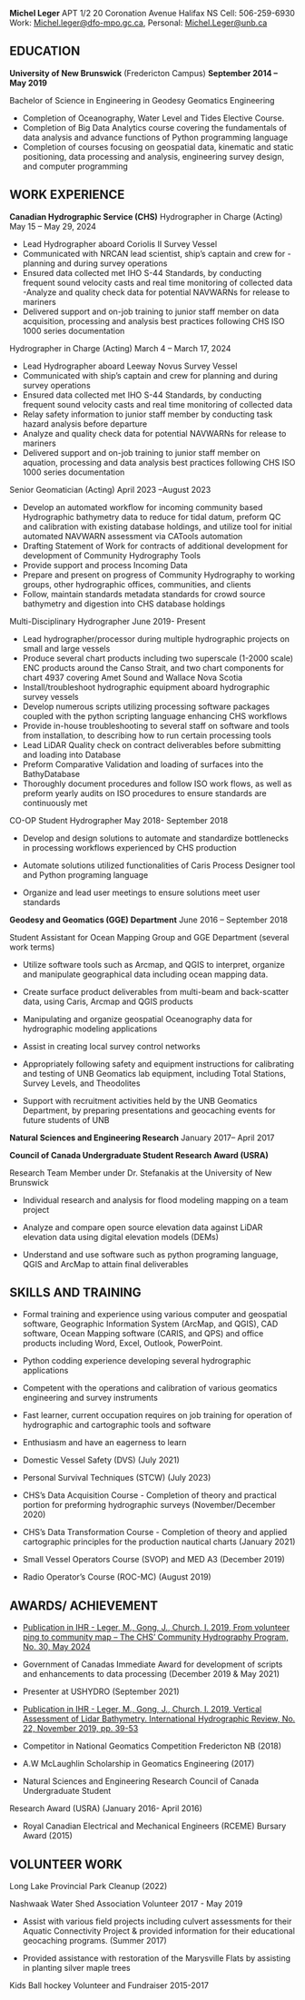 **Michel Leger**
APT 1/2 20 Coronation Avenue Halifax NS
Cell: 506-259-6930
Work: Michel.leger@dfo-mpo.gc.ca, Personal: Michel.Leger@unb.ca

**EDUCATION**
----------
**University of New Brunswick** (Fredericton Campus) 
**September 2014 – May 2019**

Bachelor of Science in Engineering in Geodesy Geomatics Engineering 
- Completion of Oceanography, Water Level and Tides Elective Course.
- Completion of Big Data Analytics course covering the fundamentals of data analysis and advance functions of Python programming language
- Completion of courses focusing on geospatial data, kinematic and static positioning, data processing and analysis, engineering survey design, and computer programming

**WORK EXPERIENCE**
----------
**Canadian Hydrographic Service (CHS)**
Hydrographer in Charge (Acting)  May 15 – May 29, 2024
- Lead Hydrographer aboard Coriolis II Survey Vessel
- Communicated with NRCAN lead scientist, ship’s captain and crew for - planning and during survey operations
- Ensured data collected met IHO S-44 Standards, by conducting frequent sound velocity casts and real time monitoring of collected data
-Analyze and quality check data for potential NAVWARNs for release to mariners
- Delivered support and on-job training to junior staff member on data acquisition, processing and analysis best practices following CHS ISO 1000 series documentation

Hydrographer in Charge (Acting)  March 4 – March 17, 2024
- Lead Hydrographer aboard Leeway Novus Survey Vessel
- Communicated with ship’s captain and crew for planning and during survey operations
- Ensured data collected met IHO S-44 Standards, by conducting frequent sound velocity casts and real time monitoring of collected data
- Relay safety information to junior staff member by conducting task hazard analysis before departure
- Analyze and quality check data for potential NAVWARNs for release to mariners
- Delivered support and on-job training to junior staff member on aquation, processing and data analysis best practices following CHS ISO 1000 series documentation

Senior Geomatician (Acting)  April 2023 –August 2023
- Develop an automated workflow for incoming community based Hydrographic bathymetry data to reduce for tidal datum, preform QC and calibration with existing database holdings, and utilize tool for initial automated NAVWARN assessment via CATools automation
- Drafting Statement of Work for contracts of additional development for development of  Community Hydrography Tools
- Provide support and process Incoming Data
- Prepare and present on progress of Community Hydrography to working groups, other hydrographic offices, communities, and clients
- Follow, maintain standards metadata standards for crowd source bathymetry and digestion into CHS database holdings

Multi-Disciplinary Hydrographer June 2019- Present
- Lead hydrographer/processor during multiple hydrographic projects on small and large vessels
- Produce several chart products including two superscale (1-2000 scale) ENC products around the Canso Strait, and two chart components for chart 4937 covering Amet Sound and Wallace Nova Scotia
 - Install/troubleshoot hydrographic equipment aboard hydrographic survey vessels
- Develop numerous scripts utilizing processing software packages coupled with the python scripting language enhancing CHS workflows
 - Provide in-house troubleshooting to several staff on software and tools from installation, to describing how to run certain processing tools
- Lead LiDAR Quality check on contract deliverables before submitting and loading into Database
- Preform Comparative Validation and loading of surfaces into the BathyDatabase
- Thoroughly document procedures and follow ISO work flows, as well as preform yearly audits on ISO procedures to ensure standards are continuously met

CO-OP Student Hydrographer  May 2018- September 2018

- Develop and design solutions to automate and standardize bottlenecks in processing workflows experienced by CHS production

- Automate solutions utilized functionalities of Caris Process Designer tool and Python programing language

- Organize and lead user meetings to ensure solutions meet user standards

**Geodesy and Geomatics (GGE) Department** June 2016 – September 2018

Student Assistant for Ocean Mapping Group and GGE Department (several work terms)


- Utilize software tools such as Arcmap, and QGIS to interpret, organize and manipulate geographical data including ocean mapping data.

- Create surface product deliverables from multi-beam and back-scatter data, using Caris, Arcmap and QGIS products

- Manipulating and organize geospatial Oceanography data for hydrographic modeling applications

- Assist in creating local survey control networks

- Appropriately following safety and equipment instructions for calibrating and testing of UNB Geomatics lab equipment, including Total Stations, Survey Levels, and Theodolites

- Support with recruitment activities held by the UNB Geomatics Department, by preparing presentations and geocaching events for future students of UNB

**Natural Sciences and Engineering Research** January 2017– April 2017

**Council of Canada Undergraduate Student Research Award (USRA)**

Research Team Member under Dr. Stefanakis at the University of New Brunswick

- Individual research and analysis for flood modeling mapping on a team project

- Analyze and compare open source elevation data against LiDAR elevation data using digital elevation models (DEMs)

- Understand and use software such as python programing language, QGIS and ArcMap to attain final deliverables

**SKILLS AND TRAINING**
----------

- Formal training and experience using various computer and geospatial software, Geographic Information System (ArcMap, and QGIS), CAD software, Ocean Mapping software (CARIS, and QPS) and office products including Word, Excel, Outlook, PowerPoint.

- Python codding experience developing several hydrographic applications

- Competent with the operations and calibration of various geomatics engineering and survey instruments

- Fast learner, current occupation requires on job training for operation of hydrographic and cartographic tools and software

- Enthusiasm and have an eagerness to learn

- Domestic Vessel Safety (DVS) (July 2021)

- Personal Survival Techniques (STCW) (July 2023)

- CHS’s Data Acquisition Course - Completion of theory and practical portion for preforming hydrographic surveys (November/December 2020)

- CHS’s Data Transformation Course - Completion of theory and applied cartographic principles for the production nautical charts (January 2021)

- Small Vessel Operators Course (SVOP) and MED A3 (December 2019)

- Radio Operator’s Course (ROC-MC) (August 2019)

**AWARDS/ ACHIEVEMENT**
----------
-  [Publication in IHR - Leger, M., Gong, J., Church, I. 2019, From volunteer ping to community map – The CHS’ Community Hydrography Program, No. 30, May 2024](https://ihr.iho.int/articles/from-volunteer-ping-to-community-map-the-chs-community-hydrography-program/)

- Government of Canadas Immediate Award for development of scripts and enhancements to data processing (December 2019 & May 2021)

- Presenter at USHYDRO (September 2021)

- [Publication in IHR - Leger, M., Gong, J., Church, I. 2019, Vertical Assessment of Lidar Bathymetry. International Hydrographic Review, No. 22, November 2019, pp. 39-53](https://journals.lib.unb.ca/index.php/ihr/article/view/31481/1882526698)

- Competitor in National Geomatics Competition Fredericton NB (2018)

- A.W McLaughlin Scholarship in Geomatics Engineering (2017)

- Natural Sciences and Engineering Research Council of Canada Undergraduate Student

Research Award (USRA) (January 2016- April 2016)

- Royal Canadian Electrical and Mechanical Engineers (RCEME) Bursary Award (2015)

**VOLUNTEER WORK**
----------
Long Lake Provincial Park Cleanup (2022)

Nashwaak Water Shed Association Volunteer 2017 - May 2019

- Assist with various field projects including culvert assessments for their Aquatic Connectivity Project & provided information for their educational geocaching programs. (Summer 2017)

- Provided assistance with restoration of the Marysville Flats by assisting in planting silver maple trees

Kids Ball hockey Volunteer and Fundraiser 2015-2017
